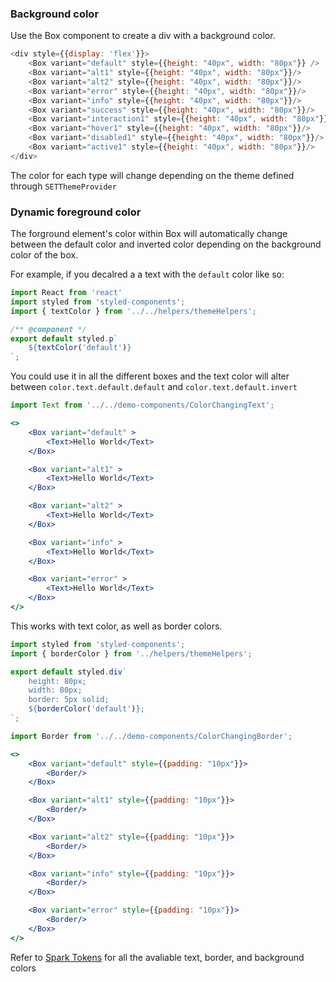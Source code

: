 ### Background color 
Use the Box component to create a div with a background color.

```js
<div style={{display: 'flex'}}>
    <Box variant="default" style={{height: "40px", width: "80px"}} />
    <Box variant="alt1" style={{height: "40px", width: "80px"}}/>
    <Box variant="alt2" style={{height: "40px", width: "80px"}}/>
    <Box variant="error" style={{height: "40px", width: "80px"}}/>
    <Box variant="info" style={{height: "40px", width: "80px"}}/>
    <Box variant="success" style={{height: "40px", width: "80px"}}/>
    <Box variant="interaction1" style={{height: "40px", width: "80px"}}/>
    <Box variant="hover1" style={{height: "40px", width: "80px"}}/>
    <Box variant="disabled1" style={{height: "40px", width: "80px"}}/>
    <Box variant="active1" style={{height: "40px", width: "80px"}}/>
</div>
```

The color for each type will change depending on the theme defined through `SETThemeProvider`

### Dynamic foreground color
The forground element's color within Box will automatically change between the default color and inverted color depending on the background color of the box.

For example, if you decalred a a text with the `default` color like so:
```jsx static
import React from 'react'
import styled from 'styled-components';
import { textColor } from '../../helpers/themeHelpers';

/** @component */
export default styled.p`
    ${textColor('default')}
`;
```

You could use it in all the different boxes and the text color will alter between `color.text.default.default` and `color.text.default.invert`

```jsx
import Text from '../../demo-components/ColorChangingText';

<>
    <Box variant="default" >
        <Text>Hello World</Text>
    </Box>

    <Box variant="alt1" >
        <Text>Hello World</Text>
    </Box>

    <Box variant="alt2" >
        <Text>Hello World</Text>
    </Box>

    <Box variant="info" >
        <Text>Hello World</Text>
    </Box>

    <Box variant="error" >
        <Text>Hello World</Text>
    </Box>
</>

```
This works with text color, as well as border colors.

```jsx static
import styled from 'styled-components';
import { borderColor } from '../helpers/themeHelpers';

export default styled.div`
    height: 80px;
    width: 80px;
    border: 5px solid;
    ${borderColor('default')};
`;
```

```jsx
import Border from '../../demo-components/ColorChangingBorder';

<>
    <Box variant="default" style={{padding: "10px"}}>
        <Border/>
    </Box>

    <Box variant="alt1" style={{padding: "10px"}}>
        <Border/>
    </Box>

    <Box variant="alt2" style={{padding: "10px"}}>
        <Border/>
    </Box>

    <Box variant="info" style={{padding: "10px"}}>
        <Border/>
    </Box>

    <Box variant="error" style={{padding: "10px"}}>
        <Border/>
    </Box>
</>
```

Refer to [Spark Tokens](https://sparknz.github.io/SET-Docs) for all the avaliable text, border, and background colors 